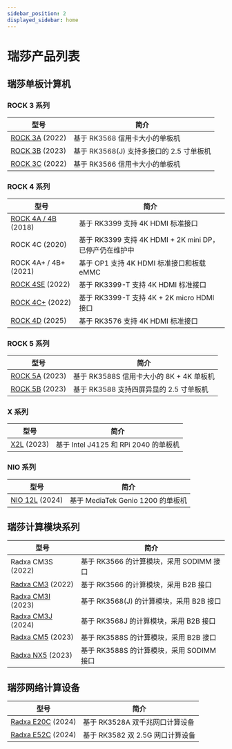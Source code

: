 ```yaml
---
sidebar_position: 2
displayed_sidebar: home
---
```


# 瑞莎产品列表

## 瑞莎单板计算机

### ROCK 3 系列

| 型号                             | 简介                                     |
| -------------------------------- | ---------------------------------------- |
| [ROCK 3A](/rock3/rock3a/) (2022) | 基于 RK3568 信用卡大小的单板机           |
| [ROCK 3B](/rock3/rock3b/) (2023) | 基于 RK3568(J) 支持多接口的 2.5 寸单板机 |
| [ROCK 3C](/rock3/rock3c/) (2022) | 基于 RK3566 信用卡大小的单板机           |

### ROCK 4 系列

| 型号                                   | 简介                                                    |
| -------------------------------------- | ------------------------------------------------------- |
| [ROCK 4A / 4B](/rock4/rock4ab/) (2018) | 基于 RK3399 支持 4K HDMI 标准接口                       |
| ROCK 4C (2020)                         | 基于 RK3399 支持 4K HDMI + 2K mini DP，已停产仍在维护中 |
| ROCK 4A+ / 4B+ (2021)                  | 基于 OP1 支持 4K HDMI 标准接口和板载 eMMC               |
| [ROCK 4SE](/rock4/rock4se/) (2022)     | 基于 RK3399-T 支持 4K HDMI 标准接口                     |
| [ROCK 4C+](/rock4/rock4c+/) (2022)     | 基于 RK3399-T 支持 4K + 2K micro HDMI 接口              |
| [ROCK 4D](/rock4/rock4d/) (2025)       | 基于 RK3576 支持 4K HDMI 标准接口                       |

### ROCK 5 系列

| 型号                             | 简介                                     |
| -------------------------------- | ---------------------------------------- |
| [ROCK 5A](/rock5/rock5a/) (2023) | 基于 RK3588S 信用卡大小的 8K + 4K 单板机 |
| [ROCK 5B](/rock5/rock5b/) (2023) | 基于 RK3588 支持四屏异显的 2.5 寸单板机  |

### X 系列

| 型号                 | 简介                                  |
| -------------------- | ------------------------------------- |
| [X2L](/x/x2l) (2023) | 基于 Intel J4125 和 RPi 2040 的单板机 |

### NIO 系列

| 型号                       | 简介                              |
| -------------------------- | --------------------------------- |
| [NIO 12L](/nio/12l) (2024) | 基于 MediaTek Genio 1200 的单板机 |

## 瑞莎计算模块系列

| 型号                                       | 简介                                      |
| ------------------------------------------ | ----------------------------------------- |
| Radxa CM3S (2022)                          | 基于 RK3566 的计算模块，采用 SODIMM 接口  |
| [Radxa CM3](/compute-module/cm3/) (2022)   | 基于 RK3566 的计算模块，采用 B2B 接口     |
| [Radxa CM3I](/compute-module/cm3i/) (2023) | 基于 RK3568(J) 的计算模块，采用 B2B 接口  |
| [Radxa CM3J](/compute-module/cm3j/) (2024) | 基于 RK3568J 的计算模块，采用 B2B 接口    |
| [Radxa CM5](/compute-module/cm5/) (2023)   | 基于 RK3588S 的计算模块，采用 B2B 接口    |
| [Radxa NX5](/compute-module/nx5/) (2023)   | 基于 RK3588S 的计算模块，采用 SODIMM 接口 |

## 瑞莎网络计算设备

| 型号                          | 简介                             |
| ----------------------------- | -------------------------------- |
| [Radxa E20C](/e/e20c/) (2024) | 基于 RK3528A 双千兆网口计算设备  |
| [Radxa E52C](/e/e52c/) (2024) | 基于 RK3582 双 2.5G 网口计算设备 |
